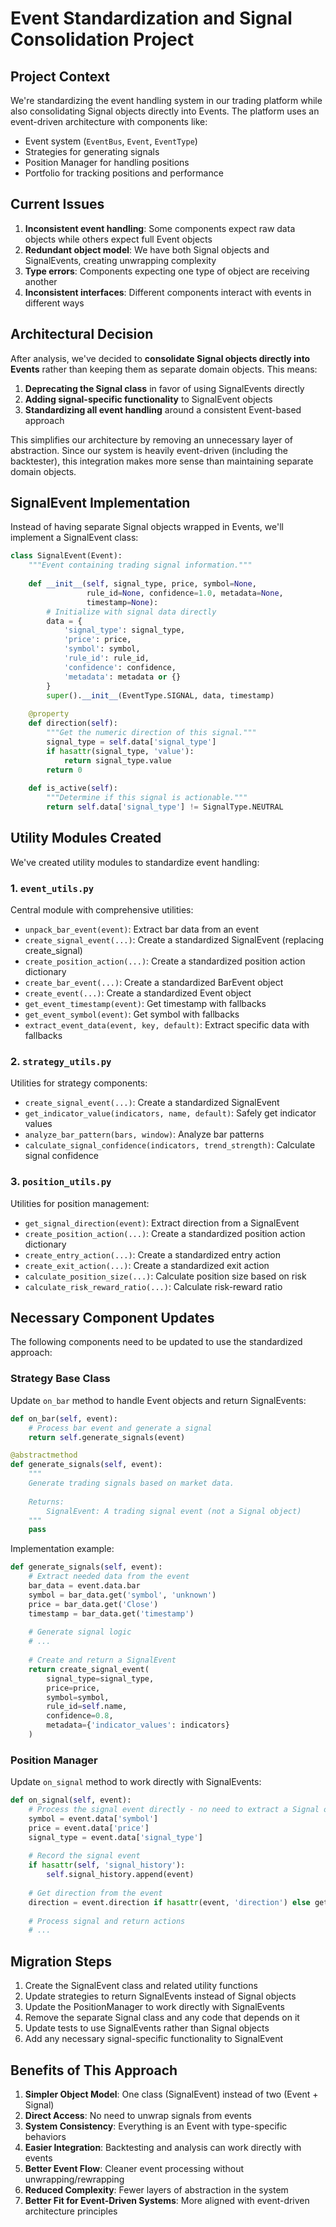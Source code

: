 # Event Standardization and Signal Consolidation Project

## Project Context

We're standardizing the event handling system in our trading platform while also consolidating Signal objects directly into Events. The platform uses an event-driven architecture with components like:

- Event system (`EventBus`, `Event`, `EventType`)
- Strategies for generating signals
- Position Manager for handling positions
- Portfolio for tracking positions and performance

## Current Issues

1. **Inconsistent event handling**: Some components expect raw data objects while others expect full Event objects
2. **Redundant object model**: We have both Signal objects and SignalEvents, creating unwrapping complexity
3. **Type errors**: Components expecting one type of object are receiving another
4. **Inconsistent interfaces**: Different components interact with events in different ways

## Architectural Decision

After analysis, we've decided to **consolidate Signal objects directly into Events** rather than keeping them as separate domain objects. This means:

1. **Deprecating the Signal class** in favor of using SignalEvents directly
2. **Adding signal-specific functionality** to SignalEvent objects
3. **Standardizing all event handling** around a consistent Event-based approach

This simplifies our architecture by removing an unnecessary layer of abstraction. Since our system is heavily event-driven (including the backtester), this integration makes more sense than maintaining separate domain objects.

## SignalEvent Implementation

Instead of having separate Signal objects wrapped in Events, we'll implement a SignalEvent class:

```python
class SignalEvent(Event):
    """Event containing trading signal information."""
    
    def __init__(self, signal_type, price, symbol=None, 
                 rule_id=None, confidence=1.0, metadata=None,
                 timestamp=None):
        # Initialize with signal data directly
        data = {
            'signal_type': signal_type,
            'price': price,
            'symbol': symbol,
            'rule_id': rule_id,
            'confidence': confidence,
            'metadata': metadata or {}
        }
        super().__init__(EventType.SIGNAL, data, timestamp)
    
    @property
    def direction(self):
        """Get the numeric direction of this signal."""
        signal_type = self.data['signal_type']
        if hasattr(signal_type, 'value'):
            return signal_type.value
        return 0
    
    def is_active(self):
        """Determine if this signal is actionable."""
        return self.data['signal_type'] != SignalType.NEUTRAL
```

## Utility Modules Created

We've created utility modules to standardize event handling:

### 1. `event_utils.py`

Central module with comprehensive utilities:
- `unpack_bar_event(event)`: Extract bar data from an event
- `create_signal_event(...)`: Create a standardized SignalEvent (replacing create_signal)
- `create_position_action(...)`: Create a standardized position action dictionary
- `create_bar_event(...)`: Create a standardized BarEvent object
- `create_event(...)`: Create a standardized Event object
- `get_event_timestamp(event)`: Get timestamp with fallbacks
- `get_event_symbol(event)`: Get symbol with fallbacks
- `extract_event_data(event, key, default)`: Extract specific data with fallbacks

### 2. `strategy_utils.py`

Utilities for strategy components:
- `create_signal_event(...)`: Create a standardized SignalEvent
- `get_indicator_value(indicators, name, default)`: Safely get indicator values
- `analyze_bar_pattern(bars, window)`: Analyze bar patterns
- `calculate_signal_confidence(indicators, trend_strength)`: Calculate signal confidence

### 3. `position_utils.py`

Utilities for position management:
- `get_signal_direction(event)`: Extract direction from a SignalEvent
- `create_position_action(...)`: Create a standardized position action dictionary
- `create_entry_action(...)`: Create a standardized entry action
- `create_exit_action(...)`: Create a standardized exit action
- `calculate_position_size(...)`: Calculate position size based on risk
- `calculate_risk_reward_ratio(...)`: Calculate risk-reward ratio

## Necessary Component Updates

The following components need to be updated to use the standardized approach:

### Strategy Base Class

Update `on_bar` method to handle Event objects and return SignalEvents:

```python
def on_bar(self, event):
    # Process bar event and generate a signal
    return self.generate_signals(event)

@abstractmethod
def generate_signals(self, event):
    """
    Generate trading signals based on market data.
    
    Returns:
        SignalEvent: A trading signal event (not a Signal object)
    """
    pass
```

Implementation example:

```python
def generate_signals(self, event):
    # Extract needed data from the event
    bar_data = event.data.bar
    symbol = bar_data.get('symbol', 'unknown')
    price = bar_data.get('Close')
    timestamp = bar_data.get('timestamp')
    
    # Generate signal logic
    # ...
    
    # Create and return a SignalEvent
    return create_signal_event(
        signal_type=signal_type,
        price=price,
        symbol=symbol,
        rule_id=self.name,
        confidence=0.8,
        metadata={'indicator_values': indicators}
    )
```

### Position Manager

Update `on_signal` method to work directly with SignalEvents:

```python
def on_signal(self, event):
    # Process the signal event directly - no need to extract a Signal object
    symbol = event.data['symbol']
    price = event.data['price']
    signal_type = event.data['signal_type']
    
    # Record the signal event
    if hasattr(self, 'signal_history'):
        self.signal_history.append(event)
    
    # Get direction from the event 
    direction = event.direction if hasattr(event, 'direction') else get_signal_direction(event)
    
    # Process signal and return actions
    # ...
```

## Migration Steps

1. Create the SignalEvent class and related utility functions
2. Update strategies to return SignalEvents instead of Signal objects
3. Update the PositionManager to work directly with SignalEvents 
4. Remove the separate Signal class and any code that depends on it
5. Update tests to use SignalEvents rather than Signal objects
6. Add any necessary signal-specific functionality to SignalEvent

## Benefits of This Approach

1. **Simpler Object Model**: One class (SignalEvent) instead of two (Event + Signal)
2. **Direct Access**: No need to unwrap signals from events
3. **System Consistency**: Everything is an Event with type-specific behaviors
4. **Easier Integration**: Backtesting and analysis can work directly with events
5. **Better Event Flow**: Cleaner event processing without unwrapping/rewrapping
6. **Reduced Complexity**: Fewer layers of abstraction in the system
7. **Better Fit for Event-Driven Systems**: More aligned with event-driven architecture principles